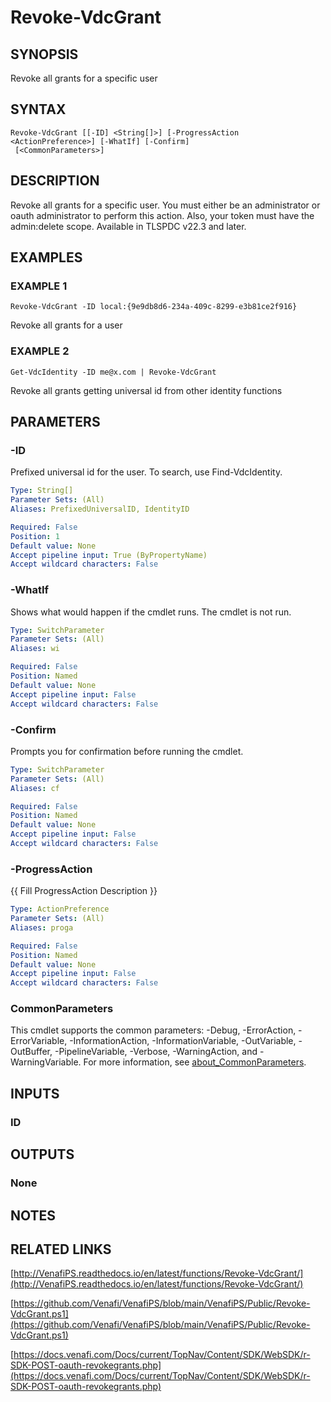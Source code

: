 # Revoke-VdcGrant

## SYNOPSIS
Revoke all grants for a specific user

## SYNTAX

```
Revoke-VdcGrant [[-ID] <String[]>] [-ProgressAction <ActionPreference>] [-WhatIf] [-Confirm]
 [<CommonParameters>]
```

## DESCRIPTION
Revoke all grants for a specific user.
You must either be an administrator or oauth administrator to perform this action.
Also, your token must have the admin:delete scope.
Available in TLSPDC v22.3 and later.

## EXAMPLES

### EXAMPLE 1
```
Revoke-VdcGrant -ID local:{9e9db8d6-234a-409c-8299-e3b81ce2f916}
```

Revoke all grants for a user

### EXAMPLE 2
```
Get-VdcIdentity -ID me@x.com | Revoke-VdcGrant
```

Revoke all grants getting universal id from other identity functions

## PARAMETERS

### -ID
Prefixed universal id for the user. 
To search, use Find-VdcIdentity.

```yaml
Type: String[]
Parameter Sets: (All)
Aliases: PrefixedUniversalID, IdentityID

Required: False
Position: 1
Default value: None
Accept pipeline input: True (ByPropertyName)
Accept wildcard characters: False
```

### -WhatIf
Shows what would happen if the cmdlet runs.
The cmdlet is not run.

```yaml
Type: SwitchParameter
Parameter Sets: (All)
Aliases: wi

Required: False
Position: Named
Default value: None
Accept pipeline input: False
Accept wildcard characters: False
```

### -Confirm
Prompts you for confirmation before running the cmdlet.

```yaml
Type: SwitchParameter
Parameter Sets: (All)
Aliases: cf

Required: False
Position: Named
Default value: None
Accept pipeline input: False
Accept wildcard characters: False
```

### -ProgressAction
{{ Fill ProgressAction Description }}

```yaml
Type: ActionPreference
Parameter Sets: (All)
Aliases: proga

Required: False
Position: Named
Default value: None
Accept pipeline input: False
Accept wildcard characters: False
```

### CommonParameters
This cmdlet supports the common parameters: -Debug, -ErrorAction, -ErrorVariable, -InformationAction, -InformationVariable, -OutVariable, -OutBuffer, -PipelineVariable, -Verbose, -WarningAction, and -WarningVariable. For more information, see [about_CommonParameters](http://go.microsoft.com/fwlink/?LinkID=113216).

## INPUTS

### ID
## OUTPUTS

### None
## NOTES

## RELATED LINKS

[http://VenafiPS.readthedocs.io/en/latest/functions/Revoke-VdcGrant/](http://VenafiPS.readthedocs.io/en/latest/functions/Revoke-VdcGrant/)

[https://github.com/Venafi/VenafiPS/blob/main/VenafiPS/Public/Revoke-VdcGrant.ps1](https://github.com/Venafi/VenafiPS/blob/main/VenafiPS/Public/Revoke-VdcGrant.ps1)

[https://docs.venafi.com/Docs/current/TopNav/Content/SDK/WebSDK/r-SDK-POST-oauth-revokegrants.php](https://docs.venafi.com/Docs/current/TopNav/Content/SDK/WebSDK/r-SDK-POST-oauth-revokegrants.php)


